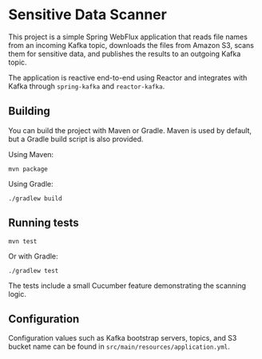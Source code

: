# Sensitive Data Scanner

This project is a simple Spring WebFlux application that reads file names from an incoming Kafka topic, downloads the files from Amazon S3, scans them for sensitive data, and publishes the results to an outgoing Kafka topic.

The application is reactive end-to-end using Reactor and integrates with Kafka through `spring-kafka` and `reactor-kafka`.

## Building

You can build the project with Maven or Gradle. Maven is used by default, but a
Gradle build script is also provided.

Using Maven:

```
mvn package
```

Using Gradle:

```
./gradlew build
```

## Running tests

```
mvn test
```

Or with Gradle:

```
./gradlew test
```

The tests include a small Cucumber feature demonstrating the scanning logic.

## Configuration

Configuration values such as Kafka bootstrap servers, topics, and S3 bucket name can be found in `src/main/resources/application.yml`.
